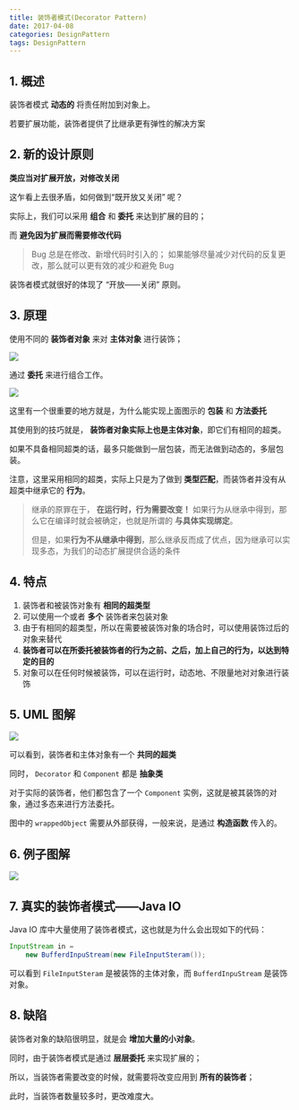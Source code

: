 ```yaml
---
title: 装饰者模式(Decorator Pattern)
date: 2017-04-08
categories: DesignPattern
tags: DesignPattern
---
```


## 1. 概述

装饰者模式 **动态的** 将责任附加到对象上。

若要扩展功能，装饰者提供了比继承更有弹性的解决方案

## 2. 新的设计原则

**类应当对扩展开放，对修改关闭**

这乍看上去很矛盾，如何做到“既开放又关闭” 呢？

实际上，我们可以采用 **组合** 和 **委托** 来达到扩展的目的；

而 **避免因为扩展而需要修改代码**

> Bug 总是在修改、新增代码时引入的；
> 如果能够尽量减少对代码的反复更改，那么就可以更有效的减少和避免 Bug

 装饰者模式就很好的体现了 “开放——关闭” 原则。

## 3. 原理

使用不同的 **装饰者对象** 来对 **主体对象** 进行装饰；

![](http://i48.tinypic.com/2jabxva.jpg)

通过 **委托** 来进行组合工作。

![](http://i50.tinypic.com/2zrg968.jpg)

这里有一个很重要的地方就是，为什么能实现上面图示的 **包装** 和 **方法委托**

其使用到的技巧就是， **装饰者对象实际上也是主体对象**，即它们有相同的超类。

如果不具备相同超类的话，最多只能做到一层包装，而无法做到动态的，多层包装。

注意，这里采用相同的超类，实际上只是为了做到 **类型匹配**，而装饰者并没有从超类中继承它的 **行为**。

> 继承的原罪在于， **在运行时，行为需要改变！** 如果行为从继承中得到，那么它在编译时就会被确定，也就是所谓的 **与具体实现绑定**。
>
> 但是，如果**行为不从继承中得到**，那么继承反而成了优点，因为继承可以实现多态，为我们的动态扩展提供合适的条件

## 4. 特点

1. 装饰者和被装饰对象有 **相同的超类型**
2. 可以使用一个或者 **多个** 装饰者来包装对象
3. 由于有相同的超类型，所以在需要被装饰对象的场合时，可以使用装饰过后的对象来替代
4. **装饰者可以在所委托被装饰者的行为之前、之后，加上自己的行为，以达到特定的目的**
5.  对象可以在任何时候被装饰，可以在运行时，动态地、不限量地对对象进行装饰

## 5. UML 图解

![](http://ww2.sinaimg.cn/large/65e4f1e6jw1faice8oa2nj20bq0aqwfr.jpg)

可以看到，装饰者和主体对象有一个 **共同的超类**

同时， `Decorator` 和 `Component` 都是 **抽象类**

对于实际的装饰者，他们都包含了一个 `Component` 实例，这就是被其装饰的对象，通过多态来进行方法委托。

图中的 `wrappedObject` 需要从外部获得，一般来说，是通过 **构造函数** 传入的。

## 6. 例子图解

![](https://ww1.sinaimg.cn/large/006tKfTcly1fdsfoe6vu5j30nn0amgm6.jpg)

## 7. 真实的装饰者模式——Java IO

Java IO 库中大量使用了装饰者模式，这也就是为什么会出现如下的代码：

```java
InputStream in =
    new BufferdInpuStream(new FileInputSteram());
```

可以看到 `FileInputSteram` 是被装饰的主体对象，而 `BufferdInpuStream` 是装饰对象。

## 8. 缺陷

装饰者对象的缺陷很明显，就是会 **增加大量的小对象**。

同时，由于装饰者模式是通过 **层层委托** 来实现扩展的；

所以，当装饰者需要改变的时候，就需要将改变应用到 **所有的装饰者**；

此时，当装饰者数量较多时，更改难度大。
